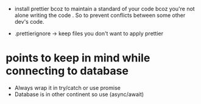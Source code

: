 - install prettier bcoz to maintain a standard of your code bcoz you're not alone writing the code . So to prevent conflicts between some other dev's code.

- .prettierignore -> keep files you don't want to apply prettier

# points to keep in mind while connecting to database

- Always wrap it in try/catch or use promise
- Database is in other continent so use (async/await)